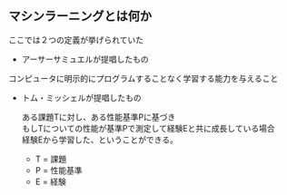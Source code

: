 マシンラーニングとは何か
---
ここでは２つの定義が挙げられていた

* アーサーサミュエルが提唱したもの  

コンピュータに明示的にプログラムすることなく学習する能力を与えること

* トム・ミッシェルが提唱したもの

  ある課題Tに対し、ある性能基準Pに基づき  
  もしTについての性能が基準Pで測定して経験Eと共に成長している場合  
  経験Eから学習した、ということができる。
    - T = 課題
    - P = 性能基準
    - E = 経験

